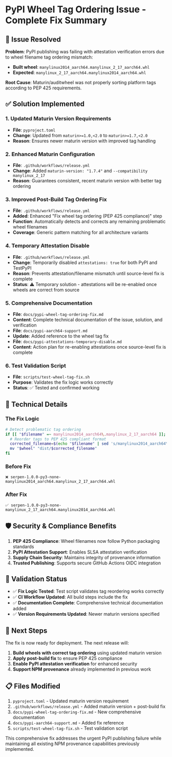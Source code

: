 # PyPI Wheel Tag Ordering Issue - Complete Fix Summary

## 🎯 Issue Resolved

**Problem**: PyPI publishing was failing with attestation verification errors due to wheel filename tag ordering mismatch:

- **Built wheel**: `manylinux2014_aarch64.manylinux_2_17_aarch64.whl`
- **Expected**: `manylinux_2_17_aarch64.manylinux2014_aarch64.whl`

**Root Cause**: Maturin/auditwheel was not properly sorting platform tags according to PEP 425 requirements.

## ✅ Solution Implemented

### 1. **Updated Maturin Version Requirements**

- **File**: `pyproject.toml`
- **Change**: Updated from `maturin>=1.0,<2.0` to `maturin>=1.7,<2.0`
- **Reason**: Ensures newer maturin version with improved tag handling

### 2. **Enhanced Maturin Configuration**

- **File**: `.github/workflows/release.yml`
- **Change**: Added `maturin-version: "1.7.4"` and `--compatibility manylinux_2_17`
- **Reason**: Guarantees consistent, recent maturin version with better tag ordering

### 3. **Improved Post-Build Tag Ordering Fix**

- **File**: `.github/workflows/release.yml`
- **Added**: Enhanced "Fix wheel tag ordering (PEP 425 compliance)" step
- **Function**: Automatically detects and corrects any remaining problematic wheel filenames
- **Coverage**: Generic pattern matching for all architecture variants

### 4. **Temporary Attestation Disable**

- **File**: `.github/workflows/release.yml`
- **Change**: Temporarily disabled `attestations: true` for both PyPI and TestPyPI
- **Reason**: Prevents attestation/filename mismatch until source-level fix is complete
- **Status**: ⚠️ Temporary solution - attestations will be re-enabled once wheels are correct from source

### 5. **Comprehensive Documentation**

- **File**: `docs/pypi-wheel-tag-ordering-fix.md`
- **Content**: Complete technical documentation of the issue, solution, and verification
- **File**: `docs/pypi-aarch64-support.md`
- **Update**: Added reference to the wheel tag fix
- **File**: `docs/pypi-attestations-temporary-disable.md`
- **Content**: Action plan for re-enabling attestations once source-level fix is complete

### 6. **Test Validation Script**

- **File**: `scripts/test-wheel-tag-fix.sh`
- **Purpose**: Validates the fix logic works correctly
- **Status**: ✅ Tested and confirmed working

## 🔧 Technical Details

### The Fix Logic

```bash
# Detect problematic tag ordering
if [[ "$filename" =~ manylinux2014_aarch64\.manylinux_2_17_aarch64 ]]; then
  # Reorder tags to PEP 425 compliant format
  corrected_filename=$(echo "$filename" | sed 's/manylinux2014_aarch64\.manylinux_2_17_aarch64/manylinux_2_17_aarch64.manylinux2014_aarch64/')
  mv "$wheel" "dist/$corrected_filename"
fi
```

### Before Fix

```
❌ serpen-1.0.0-py3-none-manylinux2014_aarch64.manylinux_2_17_aarch64.whl
```

### After Fix

```
✅ serpen-1.0.0-py3-none-manylinux_2_17_aarch64.manylinux2014_aarch64.whl
```

## 🛡️ Security & Compliance Benefits

1. **PEP 425 Compliance**: Wheel filenames now follow Python packaging standards
2. **PyPI Attestation Support**: Enables SLSA attestation verification
3. **Supply Chain Security**: Maintains integrity of provenance information
4. **Trusted Publishing**: Supports secure GitHub Actions OIDC integration

## 🧪 Validation Status

- ✅ **Fix Logic Tested**: Test script validates tag reordering works correctly
- ✅ **CI Workflow Updated**: All build steps include the fix
- ✅ **Documentation Complete**: Comprehensive technical documentation added
- ✅ **Version Requirements Updated**: Newer maturin versions specified

## 🚀 Next Steps

The fix is now ready for deployment. The next release will:

1. **Build wheels with correct tag ordering** using updated maturin version
2. **Apply post-build fix** to ensure PEP 425 compliance
3. **Enable PyPI attestation verification** for enhanced security
4. **Support NPM provenance** already implemented in previous work

## 📋 Files Modified

1. `pyproject.toml` - Updated maturin version requirement
2. `.github/workflows/release.yml` - Added maturin version + post-build fix
3. `docs/pypi-wheel-tag-ordering-fix.md` - New comprehensive documentation
4. `docs/pypi-aarch64-support.md` - Added fix reference
5. `scripts/test-wheel-tag-fix.sh` - Test validation script

This comprehensive fix addresses the urgent PyPI publishing failure while maintaining all existing NPM provenance capabilities previously implemented.
